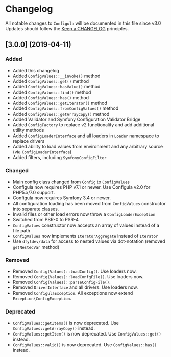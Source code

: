 # Changelog

All notable changes to `Configula` will be documented in this file since v3.0
Updates should follow the [Keep a CHANGELOG](http://keepachangelog.com/) principles.

## [3.0.0] (2019-04-11)
### Added
- Added this changelog
- Added `ConfigValues::__invoke()` method
- Added `ConfigValues::get()` method
- Added `ConfigValues::hasValue()` method
- Added `ConfigValues::find()` method
- Added `ConfigValues::has()` method
- Added `ConfigValues::getIterator()` method
- Added `ConfigValues::fromConfigValues()` method
- Added `ConfigValues::getArrayCopy()` method
- Added Validator and Symfony Configuration Validator Bridge
- Added `ConfigFactory` to replace v2 functionality and add additional utility methods
- Added `ConfigLoaderInterface` and all loaders in `Loader` namespace to replace drivers
- Added ability to load values from environment and any arbitrary source (via `ConfigLoaderInterface`)
- Added filters, including `SymfonyConfigFilter`
### Changed
- Main config class changed from `Config` to `ConfigValues`
- Configula now requires PHP v7.1 or newer.  Use Configula v2.0 for PHP5.x/7.0 support.
- Configula now requires Symfony 3.4 or newer.
- All configuration loading has been moved from `ConfigValues` constructor into separate classes.
- Invalid files or other load errors now throw a `ConfigLoaderException`
- Switched from PSR-0 to PSR-4
- `ConfigValues` constructor now accepts an array of values instead of a file path
- `ConfigValues` now implements `IteratorAggregate` instead of `Iterator`
- Use `dfyldev/data` for access to nested values via dot-notation (removed `getNestedVar` method)
### Removed
- Removed `Config(Values)::loadConfig()`.  Use loaders now.
- Removed `Config(Values)::loadConfgFile()`.  Use loaders now.
- Removed `Config(Values)::parseConfigFile()`.
- Removed `DriverInterface` and all drivers.  Use loaders now.
- Removed `ConfigulaException`.  All exceptions now extend `Exception\ConfigException`.
### Deprecated
- `ConfigValues::getItems()` is now deprecated.  Use `ConfigValues::getArrayCopy()` instead.
- `ConfigValues::getItem()` is now deprecated.  Use `ConfigValues::get()` instead.
- `ConfigValues::valid()` is now deprecated.  Use `ConfigValues::has()` instead.